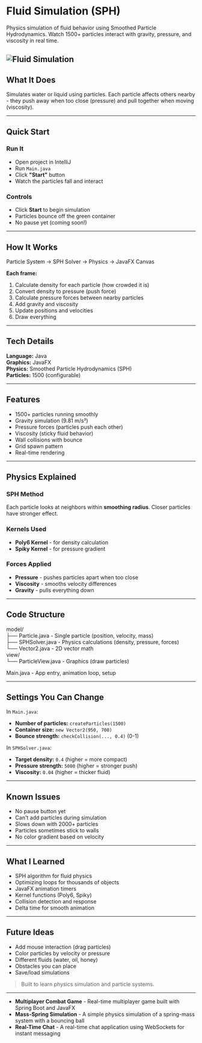 # Fluid Simulation (SPH)

Physics simulation of fluid behavior using Smoothed Particle Hydrodynamics. Watch 1500+ particles interact with gravity, pressure, and viscosity in real time.


![Fluid Simulation](FluidSimulationGIF.gif)
---

## What It Does

Simulates water or liquid using particles. Each particle affects others nearby - they push away when too close (pressure) and pull together when moving (viscosity).

---

## Quick Start

### Run It
- Open project in IntelliJ
- Run `Main.java`
- Click **"Start"** button
- Watch the particles fall and interact

### Controls
- Click **Start** to begin simulation
- Particles bounce off the green container
- No pause yet (coming soon!)

---

## How It Works

Particle System → SPH Solver → Physics → JavaFX Canvas


**Each frame:**
1. Calculate density for each particle (how crowded it is)
2. Convert density to pressure (push force)
3. Calculate pressure forces between nearby particles
4. Add gravity and viscosity
5. Update positions and velocities
6. Draw everything

---

## Tech Details

**Language:** Java  
**Graphics:** JavaFX  
**Physics:** Smoothed Particle Hydrodynamics (SPH)  
**Particles:** 1500 (configurable)

---

## Features

- 1500+ particles running smoothly
- Gravity simulation (9.81 m/s²)
- Pressure forces (particles push each other)
- Viscosity (sticky fluid behavior)
- Wall collisions with bounce
- Grid spawn pattern
- Real-time rendering

---

## Physics Explained

### SPH Method
Each particle looks at neighbors within **smoothing radius**. Closer particles have stronger effect.

### Kernels Used
- **Poly6 Kernel** - for density calculation
- **Spiky Kernel** - for pressure gradient

### Forces Applied
- **Pressure** - pushes particles apart when too close
- **Viscosity** - smooths velocity differences
- **Gravity** - pulls everything down

---

## Code Structure

model/ <br>
├── Particle.java - Single particle (position, velocity, mass)<br>
├── SPHSolver.java - Physics calculations (density, pressure, forces)<br>
└── Vector2.java - 2D vector math<br>
view/<br>
└── ParticleView.java - Graphics (draw particles)

Main.java - App entry, animation loop, setup


---

## Settings You Can Change

In `Main.java`:
- **Number of particles:** `createParticles(1500)`
- **Container size:** `new Vector2(950, 700)`
- **Bounce strength:** `checkCollision(..., 0.4)` (0-1)

In `SPHSolver.java`:
- **Target density:** `0.4` (higher = more compact)
- **Pressure strength:** `5000` (higher = stronger push)
- **Viscosity:** `0.04` (higher = thicker fluid)

---

## Known Issues

- No pause button yet
- Can't add particles during simulation
- Slows down with 2000+ particles
- Particles sometimes stick to walls
- No color gradient based on velocity

---

## What I Learned

- SPH algorithm for fluid physics
- Optimizing loops for thousands of objects
- JavaFX animation timers
- Kernel functions (Poly6, Spiky)
- Collision detection and response
- Delta time for smooth animation

---

## Future Ideas

- Add mouse interaction (drag particles)
- Color particles by velocity or pressure
- Different fluids (water, oil, honey)
- Obstacles you can place
- Save/load simulations

>Built to learn physics simulation and particle systems.


---


* **Multiplayer Combat Game** - Real-time multiplayer game built with Spring Boot and JavaFX
* **Mass-Spring Simulation** - A simple physics simulation of a spring-mass system with a bouncing ball
* **Real-Time Chat** - A real-time chat application using WebSockets for instant messaging
